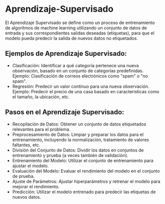 # Aprendizaje-Supervisado


El Aprendizaje Supervisado se define como un proceso de entrenamiento de algoritmos de machine learning utilizando un conjunto de datos de entrada y sus correspondientes salidas deseadas (etiquetas), para que el modelo pueda predecir la salida de nuevos datos no etiquetados.


## Ejemplos de Aprendizaje Supervisado:

* Clasificación: Identificar a qué categoría pertenece una nueva observación, basado en un conjunto de categorías predefinidas. Ejemplo: Clasificación de correos electrónicos como "spam" o "no spam".
* Regresión: Predecir un valor continuo para una nueva observación. Ejemplo: Predecir el precio de una casa basado en características como el tamaño, la ubicación, etc.


## Pasos en el Aprendizaje Supervisado:

- Recopilación de Datos: Obtener un conjunto de datos etiquetados relevantes para el problema.
- Preprocesamiento de Datos: Limpiar y preparar los datos para el entrenamiento, incluyendo la normalización, tratamiento de valores faltantes, etc.
- División del Conjunto de Datos: Dividir los datos en conjuntos de entrenamiento y prueba (a veces también de validación).
- Entrenamiento del Modelo: Utilizar el conjunto de entrenamiento para ajustar el modelo.
- Evaluación del Modelo: Evaluar el rendimiento del modelo en el conjunto de prueba.
- Ajuste de Parámetros: Ajustar hiperparámetros y retrenar el modelo para mejorar el rendimiento.
- Predicción: Utilizar el modelo entrenado para predecir las etiquetas de nuevos datos.
